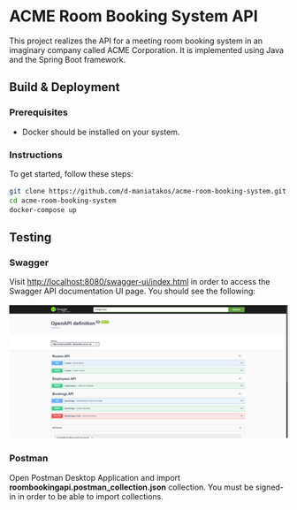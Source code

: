 # ACME Room Booking System API

This project realizes the API for a meeting room booking system in an imaginary company called ACME Corporation. It is implemented using Java and the Spring Boot framework.

## Build & Deployment
### Prerequisites
- Docker should be installed on your system.

### Instructions
To get started, follow these steps:

```bash
git clone https://github.com/d-maniatakos/acme-room-booking-system.git
cd acme-room-booking-system
docker-compose up
```

## Testing
### Swagger
Visit [http://localhost:8080/swagger-ui/index.html](http://localhost:8080/swagger-ui/index.html) in order to access the Swagger API documentation UI page. You should see the following: <br></br>
![Swagger Screen](images/swagger.png)

### Postman
Open Postman Desktop Application and import __roombookingapi.postman_collection.json__ collection. You must be signed-in in order to be able to import collections.
